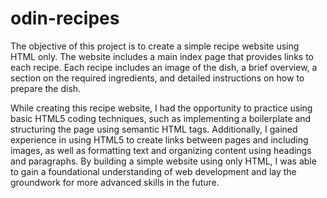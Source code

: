# odin-recipes

The objective of this project is to create a simple recipe website using HTML only. The website includes a main index page that provides links to each recipe. Each recipe includes an image of the dish, a brief overview, a section on the required ingredients, and detailed instructions on how to prepare the dish.

While creating this recipe website, I had the opportunity to practice using basic HTML5 coding techniques, such as implementing a boilerplate and structuring the page using semantic HTML tags. Additionally, I gained experience in using HTML5 to create links between pages and including images, as well as formatting text and organizing content using headings and paragraphs. By building a simple website using only HTML, I was able to gain a foundational understanding of web development and lay the groundwork for more advanced skills in the future.